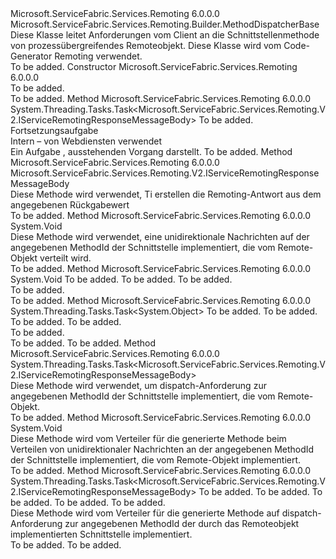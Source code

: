 <Type Name="MethodDispatcherBase" FullName="Microsoft.ServiceFabric.Services.Remoting.V2.Builder.MethodDispatcherBase">
  <TypeSignature Language="C#" Value="public abstract class MethodDispatcherBase : Microsoft.ServiceFabric.Services.Remoting.Builder.MethodDispatcherBase" />
  <TypeSignature Language="ILAsm" Value=".class public auto ansi abstract beforefieldinit MethodDispatcherBase extends Microsoft.ServiceFabric.Services.Remoting.Builder.MethodDispatcherBase" />
  <TypeSignature Language="DocId" Value="T:Microsoft.ServiceFabric.Services.Remoting.V2.Builder.MethodDispatcherBase" />
  <TypeSignature Language="VB.NET" Value="Public MustInherit Class MethodDispatcherBase&#xA;Inherits MethodDispatcherBase" />
  <TypeSignature Language="F#" Value="type MethodDispatcherBase = class&#xA;    inherit MethodDispatcherBase" />
  <AssemblyInfo>
    <AssemblyName>Microsoft.ServiceFabric.Services.Remoting</AssemblyName>
    <AssemblyVersion>6.0.0.0</AssemblyVersion>
  </AssemblyInfo>
  <Base>
    <BaseTypeName>Microsoft.ServiceFabric.Services.Remoting.Builder.MethodDispatcherBase</BaseTypeName>
  </Base>
  <Interfaces />
  <Docs>
    <summary>
            Diese Klasse leitet Anforderungen vom Client an die Schnittstellenmethode von prozessübergreifendes Remoteobjekt.
            Diese Klasse wird vom Code-Generator Remoting verwendet.
            </summary>
    <remarks>To be added.</remarks>
  </Docs>
  <Members>
    <Member MemberName=".ctor">
      <MemberSignature Language="C#" Value="protected MethodDispatcherBase ();" />
      <MemberSignature Language="ILAsm" Value=".method familyhidebysig specialname rtspecialname instance void .ctor() cil managed" />
      <MemberSignature Language="DocId" Value="M:Microsoft.ServiceFabric.Services.Remoting.V2.Builder.MethodDispatcherBase.#ctor" />
      <MemberSignature Language="VB.NET" Value="Protected Sub New ()" />
      <MemberType>Constructor</MemberType>
      <AssemblyInfo>
        <AssemblyName>Microsoft.ServiceFabric.Services.Remoting</AssemblyName>
        <AssemblyVersion>6.0.0.0</AssemblyVersion>
      </AssemblyInfo>
      <Parameters />
      <Docs>
        <summary>To be added.</summary>
        <remarks>To be added.</remarks>
      </Docs>
    </Member>
    <Member MemberName="ContinueWithResult&lt;TRetVal&gt;">
      <MemberSignature Language="C#" Value="protected System.Threading.Tasks.Task&lt;Microsoft.ServiceFabric.Services.Remoting.V2.IServiceRemotingResponseMessageBody&gt; ContinueWithResult&lt;TRetVal&gt; (string interfaceName, string methodName, Microsoft.ServiceFabric.Services.Remoting.V2.IServiceRemotingMessageBodyFactory remotingMessageBodyFactory, System.Threading.Tasks.Task&lt;TRetVal&gt; task);" />
      <MemberSignature Language="ILAsm" Value=".method familyhidebysig instance class System.Threading.Tasks.Task`1&lt;class Microsoft.ServiceFabric.Services.Remoting.V2.IServiceRemotingResponseMessageBody&gt; ContinueWithResult&lt;TRetVal&gt;(string interfaceName, string methodName, class Microsoft.ServiceFabric.Services.Remoting.V2.IServiceRemotingMessageBodyFactory remotingMessageBodyFactory, class System.Threading.Tasks.Task`1&lt;!!TRetVal&gt; task) cil managed" />
      <MemberSignature Language="DocId" Value="M:Microsoft.ServiceFabric.Services.Remoting.V2.Builder.MethodDispatcherBase.ContinueWithResult``1(System.String,System.String,Microsoft.ServiceFabric.Services.Remoting.V2.IServiceRemotingMessageBodyFactory,System.Threading.Tasks.Task{``0})" />
      <MemberSignature Language="VB.NET" Value="Protected Function ContinueWithResult(Of TRetVal) (interfaceName As String, methodName As String, remotingMessageBodyFactory As IServiceRemotingMessageBodyFactory, task As Task(Of TRetVal)) As Task(Of IServiceRemotingResponseMessageBody)" />
      <MemberSignature Language="F#" Value="member this.ContinueWithResult : string * string * Microsoft.ServiceFabric.Services.Remoting.V2.IServiceRemotingMessageBodyFactory * System.Threading.Tasks.Task&lt;'RetVal&gt; -&gt; System.Threading.Tasks.Task&lt;Microsoft.ServiceFabric.Services.Remoting.V2.IServiceRemotingResponseMessageBody&gt;" Usage="methodDispatcherBase.ContinueWithResult (interfaceName, methodName, remotingMessageBodyFactory, task)" />
      <MemberType>Method</MemberType>
      <AssemblyInfo>
        <AssemblyName>Microsoft.ServiceFabric.Services.Remoting</AssemblyName>
        <AssemblyVersion>6.0.0.0</AssemblyVersion>
      </AssemblyInfo>
      <ReturnValue>
        <ReturnType>System.Threading.Tasks.Task&lt;Microsoft.ServiceFabric.Services.Remoting.V2.IServiceRemotingResponseMessageBody&gt;</ReturnType>
      </ReturnValue>
      <TypeParameters>
        <TypeParameter Name="TRetVal" />
      </TypeParameters>
      <Parameters>
        <Parameter Name="interfaceName" Type="System.String" />
        <Parameter Name="methodName" Type="System.String" />
        <Parameter Name="remotingMessageBodyFactory" Type="Microsoft.ServiceFabric.Services.Remoting.V2.IServiceRemotingMessageBodyFactory" />
        <Parameter Name="task" Type="System.Threading.Tasks.Task&lt;TRetVal&gt;" />
      </Parameters>
      <Docs>
        <typeparam name="TRetVal">To be added.</typeparam>
        <param name="interfaceName"></param>
        <param name="methodName"></param>
        <param name="remotingMessageBodyFactory"></param>
        <param name="task">Fortsetzungsaufgabe</param>
        <summary>
            Intern – von Webdiensten verwendet
            </summary>
        <returns>
            Ein <see cref="T:System.Threading.Tasks.Task">Aufgabe</see> , ausstehenden Vorgang darstellt.
            </returns>
        <remarks>To be added.</remarks>
      </Docs>
    </Member>
    <Member MemberName="CreateResponseMessageBody">
      <MemberSignature Language="C#" Value="protected Microsoft.ServiceFabric.Services.Remoting.V2.IServiceRemotingResponseMessageBody CreateResponseMessageBody (string interfaceName, string methodName, Microsoft.ServiceFabric.Services.Remoting.V2.IServiceRemotingMessageBodyFactory remotingMessageBodyFactory, object response);" />
      <MemberSignature Language="ILAsm" Value=".method familyhidebysig instance class Microsoft.ServiceFabric.Services.Remoting.V2.IServiceRemotingResponseMessageBody CreateResponseMessageBody(string interfaceName, string methodName, class Microsoft.ServiceFabric.Services.Remoting.V2.IServiceRemotingMessageBodyFactory remotingMessageBodyFactory, object response) cil managed" />
      <MemberSignature Language="DocId" Value="M:Microsoft.ServiceFabric.Services.Remoting.V2.Builder.MethodDispatcherBase.CreateResponseMessageBody(System.String,System.String,Microsoft.ServiceFabric.Services.Remoting.V2.IServiceRemotingMessageBodyFactory,System.Object)" />
      <MemberSignature Language="VB.NET" Value="Protected Function CreateResponseMessageBody (interfaceName As String, methodName As String, remotingMessageBodyFactory As IServiceRemotingMessageBodyFactory, response As Object) As IServiceRemotingResponseMessageBody" />
      <MemberSignature Language="F#" Value="member this.CreateResponseMessageBody : string * string * Microsoft.ServiceFabric.Services.Remoting.V2.IServiceRemotingMessageBodyFactory * obj -&gt; Microsoft.ServiceFabric.Services.Remoting.V2.IServiceRemotingResponseMessageBody" Usage="methodDispatcherBase.CreateResponseMessageBody (interfaceName, methodName, remotingMessageBodyFactory, response)" />
      <MemberType>Method</MemberType>
      <AssemblyInfo>
        <AssemblyName>Microsoft.ServiceFabric.Services.Remoting</AssemblyName>
        <AssemblyVersion>6.0.0.0</AssemblyVersion>
      </AssemblyInfo>
      <ReturnValue>
        <ReturnType>Microsoft.ServiceFabric.Services.Remoting.V2.IServiceRemotingResponseMessageBody</ReturnType>
      </ReturnValue>
      <Parameters>
        <Parameter Name="interfaceName" Type="System.String" />
        <Parameter Name="methodName" Type="System.String" />
        <Parameter Name="remotingMessageBodyFactory" Type="Microsoft.ServiceFabric.Services.Remoting.V2.IServiceRemotingMessageBodyFactory" />
        <Parameter Name="response" Type="System.Object" />
      </Parameters>
      <Docs>
        <param name="interfaceName"></param>
        <param name="methodName"></param>
        <param name="remotingMessageBodyFactory"></param>
        <param name="response"></param>
        <summary>
            Diese Methode wird verwendet, Ti erstellen die Remoting-Antwort aus dem angegebenen Rückgabewert 
            </summary>
        <returns />
        <remarks>To be added.</remarks>
      </Docs>
    </Member>
    <Member MemberName="Dispatch">
      <MemberSignature Language="C#" Value="public void Dispatch (object objectImplementation, int methodId, Microsoft.ServiceFabric.Services.Remoting.V2.IServiceRemotingRequestMessageBody requestMessageBody);" />
      <MemberSignature Language="ILAsm" Value=".method public hidebysig instance void Dispatch(object objectImplementation, int32 methodId, class Microsoft.ServiceFabric.Services.Remoting.V2.IServiceRemotingRequestMessageBody requestMessageBody) cil managed" />
      <MemberSignature Language="DocId" Value="M:Microsoft.ServiceFabric.Services.Remoting.V2.Builder.MethodDispatcherBase.Dispatch(System.Object,System.Int32,Microsoft.ServiceFabric.Services.Remoting.V2.IServiceRemotingRequestMessageBody)" />
      <MemberSignature Language="VB.NET" Value="Public Sub Dispatch (objectImplementation As Object, methodId As Integer, requestMessageBody As IServiceRemotingRequestMessageBody)" />
      <MemberSignature Language="F#" Value="override this.Dispatch : obj * int * Microsoft.ServiceFabric.Services.Remoting.V2.IServiceRemotingRequestMessageBody -&gt; unit" Usage="methodDispatcherBase.Dispatch (objectImplementation, methodId, requestMessageBody)" />
      <MemberType>Method</MemberType>
      <AssemblyInfo>
        <AssemblyName>Microsoft.ServiceFabric.Services.Remoting</AssemblyName>
        <AssemblyVersion>6.0.0.0</AssemblyVersion>
      </AssemblyInfo>
      <ReturnValue>
        <ReturnType>System.Void</ReturnType>
      </ReturnValue>
      <Parameters>
        <Parameter Name="objectImplementation" Type="System.Object" />
        <Parameter Name="methodId" Type="System.Int32" />
        <Parameter Name="requestMessageBody" Type="Microsoft.ServiceFabric.Services.Remoting.V2.IServiceRemotingRequestMessageBody" />
      </Parameters>
      <Docs>
        <param name="objectImplementation"></param>
        <param name="methodId"></param>
        <param name="requestMessageBody"></param>
        <summary>
            Diese Methode wird verwendet, eine unidirektionale Nachrichten auf der angegebenen MethodId der Schnittstelle implementiert, die vom Remote-Objekt verteilt wird.
            </summary>
        <remarks>To be added.</remarks>
      </Docs>
    </Member>
    <Member MemberName="Dispatch">
      <MemberSignature Language="C#" Value="public override void Dispatch (object objectImplementation, int methodId, object messageBody);" />
      <MemberSignature Language="ILAsm" Value=".method public hidebysig virtual instance void Dispatch(object objectImplementation, int32 methodId, object messageBody) cil managed" />
      <MemberSignature Language="DocId" Value="M:Microsoft.ServiceFabric.Services.Remoting.V2.Builder.MethodDispatcherBase.Dispatch(System.Object,System.Int32,System.Object)" />
      <MemberSignature Language="VB.NET" Value="Public Overrides Sub Dispatch (objectImplementation As Object, methodId As Integer, messageBody As Object)" />
      <MemberSignature Language="F#" Value="override this.Dispatch : obj * int * obj -&gt; unit" Usage="methodDispatcherBase.Dispatch (objectImplementation, methodId, messageBody)" />
      <MemberType>Method</MemberType>
      <AssemblyInfo>
        <AssemblyName>Microsoft.ServiceFabric.Services.Remoting</AssemblyName>
        <AssemblyVersion>6.0.0.0</AssemblyVersion>
      </AssemblyInfo>
      <ReturnValue>
        <ReturnType>System.Void</ReturnType>
      </ReturnValue>
      <Parameters>
        <Parameter Name="objectImplementation" Type="System.Object" />
        <Parameter Name="methodId" Type="System.Int32" />
        <Parameter Name="messageBody" Type="System.Object" />
      </Parameters>
      <Docs>
        <param name="objectImplementation">To be added.</param>
        <param name="methodId">To be added.</param>
        <param name="messageBody">To be added.</param>
        <summary>To be added.</summary>
        <remarks>To be added.</remarks>
        <inheritdoc />
      </Docs>
    </Member>
    <Member MemberName="DispatchAsync">
      <MemberSignature Language="C#" Value="public override System.Threading.Tasks.Task&lt;object&gt; DispatchAsync (object objectImplementation, int methodId, object requestBody, System.Threading.CancellationToken cancellationToken);" />
      <MemberSignature Language="ILAsm" Value=".method public hidebysig virtual instance class System.Threading.Tasks.Task`1&lt;object&gt; DispatchAsync(object objectImplementation, int32 methodId, object requestBody, valuetype System.Threading.CancellationToken cancellationToken) cil managed" />
      <MemberSignature Language="DocId" Value="M:Microsoft.ServiceFabric.Services.Remoting.V2.Builder.MethodDispatcherBase.DispatchAsync(System.Object,System.Int32,System.Object,System.Threading.CancellationToken)" />
      <MemberSignature Language="F#" Value="override this.DispatchAsync : obj * int * obj * System.Threading.CancellationToken -&gt; System.Threading.Tasks.Task&lt;obj&gt;" Usage="methodDispatcherBase.DispatchAsync (objectImplementation, methodId, requestBody, cancellationToken)" />
      <MemberType>Method</MemberType>
      <AssemblyInfo>
        <AssemblyName>Microsoft.ServiceFabric.Services.Remoting</AssemblyName>
        <AssemblyVersion>6.0.0.0</AssemblyVersion>
      </AssemblyInfo>
      <ReturnValue>
        <ReturnType>System.Threading.Tasks.Task&lt;System.Object&gt;</ReturnType>
      </ReturnValue>
      <Parameters>
        <Parameter Name="objectImplementation" Type="System.Object" />
        <Parameter Name="methodId" Type="System.Int32" />
        <Parameter Name="requestBody" Type="System.Object" />
        <Parameter Name="cancellationToken" Type="System.Threading.CancellationToken" />
      </Parameters>
      <Docs>
        <param name="objectImplementation">To be added.</param>
        <param name="methodId">To be added.</param>
        <param name="requestBody">To be added.</param>
        <param name="cancellationToken">To be added.</param>
        <summary>To be added.</summary>
        <returns>To be added.</returns>
        <remarks>To be added.</remarks>
        <inheritdoc />
      </Docs>
    </Member>
    <Member MemberName="DispatchAsync">
      <MemberSignature Language="C#" Value="public System.Threading.Tasks.Task&lt;Microsoft.ServiceFabric.Services.Remoting.V2.IServiceRemotingResponseMessageBody&gt; DispatchAsync (object objectImplementation, int methodId, Microsoft.ServiceFabric.Services.Remoting.V2.IServiceRemotingRequestMessageBody requestBody, Microsoft.ServiceFabric.Services.Remoting.V2.IServiceRemotingMessageBodyFactory remotingMessageBodyFactory, System.Threading.CancellationToken cancellationToken);" />
      <MemberSignature Language="ILAsm" Value=".method public hidebysig instance class System.Threading.Tasks.Task`1&lt;class Microsoft.ServiceFabric.Services.Remoting.V2.IServiceRemotingResponseMessageBody&gt; DispatchAsync(object objectImplementation, int32 methodId, class Microsoft.ServiceFabric.Services.Remoting.V2.IServiceRemotingRequestMessageBody requestBody, class Microsoft.ServiceFabric.Services.Remoting.V2.IServiceRemotingMessageBodyFactory remotingMessageBodyFactory, valuetype System.Threading.CancellationToken cancellationToken) cil managed" />
      <MemberSignature Language="DocId" Value="M:Microsoft.ServiceFabric.Services.Remoting.V2.Builder.MethodDispatcherBase.DispatchAsync(System.Object,System.Int32,Microsoft.ServiceFabric.Services.Remoting.V2.IServiceRemotingRequestMessageBody,Microsoft.ServiceFabric.Services.Remoting.V2.IServiceRemotingMessageBodyFactory,System.Threading.CancellationToken)" />
      <MemberSignature Language="F#" Value="override this.DispatchAsync : obj * int * Microsoft.ServiceFabric.Services.Remoting.V2.IServiceRemotingRequestMessageBody * Microsoft.ServiceFabric.Services.Remoting.V2.IServiceRemotingMessageBodyFactory * System.Threading.CancellationToken -&gt; System.Threading.Tasks.Task&lt;Microsoft.ServiceFabric.Services.Remoting.V2.IServiceRemotingResponseMessageBody&gt;" Usage="methodDispatcherBase.DispatchAsync (objectImplementation, methodId, requestBody, remotingMessageBodyFactory, cancellationToken)" />
      <MemberType>Method</MemberType>
      <AssemblyInfo>
        <AssemblyName>Microsoft.ServiceFabric.Services.Remoting</AssemblyName>
        <AssemblyVersion>6.0.0.0</AssemblyVersion>
      </AssemblyInfo>
      <ReturnValue>
        <ReturnType>System.Threading.Tasks.Task&lt;Microsoft.ServiceFabric.Services.Remoting.V2.IServiceRemotingResponseMessageBody&gt;</ReturnType>
      </ReturnValue>
      <Parameters>
        <Parameter Name="objectImplementation" Type="System.Object" />
        <Parameter Name="methodId" Type="System.Int32" />
        <Parameter Name="requestBody" Type="Microsoft.ServiceFabric.Services.Remoting.V2.IServiceRemotingRequestMessageBody" />
        <Parameter Name="remotingMessageBodyFactory" Type="Microsoft.ServiceFabric.Services.Remoting.V2.IServiceRemotingMessageBodyFactory" />
        <Parameter Name="cancellationToken" Type="System.Threading.CancellationToken" />
      </Parameters>
      <Docs>
        <param name="objectImplementation"></param>
        <param name="methodId"></param>
        <param name="requestBody"></param>
        <param name="remotingMessageBodyFactory"></param>
        <param name="cancellationToken"></param>
        <summary>
            Diese Methode wird verwendet, um dispatch-Anforderung zur angegebenen MethodId der Schnittstelle implementiert, die vom Remote-Objekt.
             </summary>
        <returns />
        <remarks>To be added.</remarks>
      </Docs>
    </Member>
    <Member MemberName="OnDispatch">
      <MemberSignature Language="C#" Value="protected abstract void OnDispatch (int methodId, object remotedObject, Microsoft.ServiceFabric.Services.Remoting.V2.IServiceRemotingRequestMessageBody requestBody);" />
      <MemberSignature Language="ILAsm" Value=".method familyhidebysig newslot virtual instance void OnDispatch(int32 methodId, object remotedObject, class Microsoft.ServiceFabric.Services.Remoting.V2.IServiceRemotingRequestMessageBody requestBody) cil managed" />
      <MemberSignature Language="DocId" Value="M:Microsoft.ServiceFabric.Services.Remoting.V2.Builder.MethodDispatcherBase.OnDispatch(System.Int32,System.Object,Microsoft.ServiceFabric.Services.Remoting.V2.IServiceRemotingRequestMessageBody)" />
      <MemberSignature Language="VB.NET" Value="Protected MustOverride Sub OnDispatch (methodId As Integer, remotedObject As Object, requestBody As IServiceRemotingRequestMessageBody)" />
      <MemberSignature Language="F#" Value="abstract member OnDispatch : int * obj * Microsoft.ServiceFabric.Services.Remoting.V2.IServiceRemotingRequestMessageBody -&gt; unit" Usage="methodDispatcherBase.OnDispatch (methodId, remotedObject, requestBody)" />
      <MemberType>Method</MemberType>
      <AssemblyInfo>
        <AssemblyName>Microsoft.ServiceFabric.Services.Remoting</AssemblyName>
        <AssemblyVersion>6.0.0.0</AssemblyVersion>
      </AssemblyInfo>
      <ReturnValue>
        <ReturnType>System.Void</ReturnType>
      </ReturnValue>
      <Parameters>
        <Parameter Name="methodId" Type="System.Int32" />
        <Parameter Name="remotedObject" Type="System.Object" />
        <Parameter Name="requestBody" Type="Microsoft.ServiceFabric.Services.Remoting.V2.IServiceRemotingRequestMessageBody" />
      </Parameters>
      <Docs>
        <param name="methodId"></param>
        <param name="remotedObject"></param>
        <param name="requestBody"></param>
        <summary>
            Diese Methode wird vom Verteiler für die generierte Methode beim Verteilen von unidirektionaler Nachrichten an der angegebenen MethodId der Schnittstelle implementiert, die vom Remote-Objekt implementiert.
            </summary>
        <remarks>To be added.</remarks>
      </Docs>
    </Member>
    <Member MemberName="OnDispatchAsync">
      <MemberSignature Language="C#" Value="protected abstract System.Threading.Tasks.Task&lt;Microsoft.ServiceFabric.Services.Remoting.V2.IServiceRemotingResponseMessageBody&gt; OnDispatchAsync (int methodId, object remotedObject, Microsoft.ServiceFabric.Services.Remoting.V2.IServiceRemotingRequestMessageBody requestBody, Microsoft.ServiceFabric.Services.Remoting.V2.IServiceRemotingMessageBodyFactory remotingMessageBodyFactory, System.Threading.CancellationToken cancellationToken);" />
      <MemberSignature Language="ILAsm" Value=".method familyhidebysig newslot virtual instance class System.Threading.Tasks.Task`1&lt;class Microsoft.ServiceFabric.Services.Remoting.V2.IServiceRemotingResponseMessageBody&gt; OnDispatchAsync(int32 methodId, object remotedObject, class Microsoft.ServiceFabric.Services.Remoting.V2.IServiceRemotingRequestMessageBody requestBody, class Microsoft.ServiceFabric.Services.Remoting.V2.IServiceRemotingMessageBodyFactory remotingMessageBodyFactory, valuetype System.Threading.CancellationToken cancellationToken) cil managed" />
      <MemberSignature Language="DocId" Value="M:Microsoft.ServiceFabric.Services.Remoting.V2.Builder.MethodDispatcherBase.OnDispatchAsync(System.Int32,System.Object,Microsoft.ServiceFabric.Services.Remoting.V2.IServiceRemotingRequestMessageBody,Microsoft.ServiceFabric.Services.Remoting.V2.IServiceRemotingMessageBodyFactory,System.Threading.CancellationToken)" />
      <MemberSignature Language="F#" Value="abstract member OnDispatchAsync : int * obj * Microsoft.ServiceFabric.Services.Remoting.V2.IServiceRemotingRequestMessageBody * Microsoft.ServiceFabric.Services.Remoting.V2.IServiceRemotingMessageBodyFactory * System.Threading.CancellationToken -&gt; System.Threading.Tasks.Task&lt;Microsoft.ServiceFabric.Services.Remoting.V2.IServiceRemotingResponseMessageBody&gt;" Usage="methodDispatcherBase.OnDispatchAsync (methodId, remotedObject, requestBody, remotingMessageBodyFactory, cancellationToken)" />
      <MemberType>Method</MemberType>
      <AssemblyInfo>
        <AssemblyName>Microsoft.ServiceFabric.Services.Remoting</AssemblyName>
        <AssemblyVersion>6.0.0.0</AssemblyVersion>
      </AssemblyInfo>
      <ReturnValue>
        <ReturnType>System.Threading.Tasks.Task&lt;Microsoft.ServiceFabric.Services.Remoting.V2.IServiceRemotingResponseMessageBody&gt;</ReturnType>
      </ReturnValue>
      <Parameters>
        <Parameter Name="methodId" Type="System.Int32" />
        <Parameter Name="remotedObject" Type="System.Object" />
        <Parameter Name="requestBody" Type="Microsoft.ServiceFabric.Services.Remoting.V2.IServiceRemotingRequestMessageBody" />
        <Parameter Name="remotingMessageBodyFactory" Type="Microsoft.ServiceFabric.Services.Remoting.V2.IServiceRemotingMessageBodyFactory" />
        <Parameter Name="cancellationToken" Type="System.Threading.CancellationToken" />
      </Parameters>
      <Docs>
        <param name="methodId">To be added.</param>
        <param name="remotedObject">To be added.</param>
        <param name="requestBody">To be added.</param>
        <param name="remotingMessageBodyFactory">To be added.</param>
        <param name="cancellationToken">To be added.</param>
        <summary>
            Diese Methode wird vom Verteiler für die generierte Methode auf dispatch-Anforderung zur angegebenen MethodId der durch das Remoteobjekt implementierten Schnittstelle implementiert.
            </summary>
        <returns>To be added.</returns>
        <remarks>To be added.</remarks>
      </Docs>
    </Member>
  </Members>
</Type>